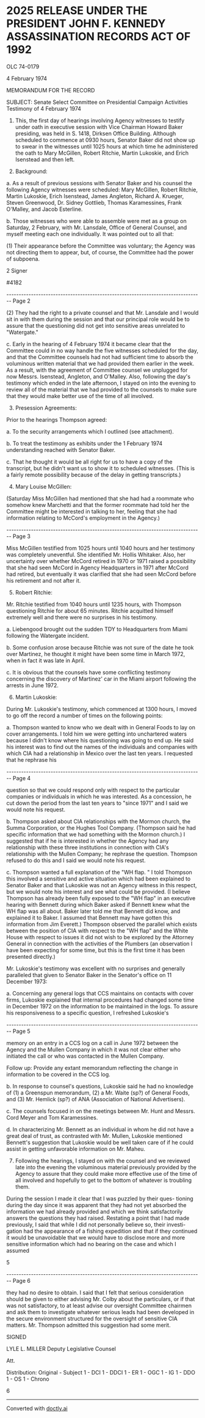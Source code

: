 # 2025 RELEASE UNDER THE PRESIDENT JOHN F. KENNEDY ASSASSINATION RECORDS ACT OF 1992

OLC 74-0179

4 February 1974

MEMORANDUM FOR THE RECORD

SUBJECT: Senate Select Committee on Presidential Campaign Activities
Testimony of 4 February 1974

1. This, the first day of hearings involving Agency witnesses to testify under oath in executive session with Vice Chairman Howard Baker presiding, was held in S. 1418, Dirksen Office Building. Although scheduled to commence at 0930 hours, Senator Baker did not show up to swear in the witnesses until 1025 hours at which time he administered the oath to Mary McGillen, Robert Ritchie, Martin Lukoskie, and Erich Isenstead and then left.

2. Background:

a. As a result of previous sessions with Senator Baker and his counsel the following Agency witnesses were scheduled: Mary McGillen, Robert Ritchie, Martin Lukoskie, Erich Isenstead, James Angleton, Richard A. Krueger, Steven Greenwood, Dr. Sidney Gottlieb, Thomas Karamessines, Frank O'Malley, and Jacob Esterline.

b. Those witnesses who were able to assemble were met as a group on Saturday, 2 February, with Mr. Lansdale, Office of General Counsel, and myself meeting each one individually. It was pointed out to all that:

(1) Their appearance before the Committee was voluntary; the Agency was not directing them to appear, but, of course, the Committee had the power of subpoena.

2 Signer

#4182


-------------------------------------------------------------------------------- Page 2

(2) They had the right to a private counsel and that Mr. Lansdale and I would sit in with them during the session and that our principal role would be to assure that the questioning did not get into sensitive areas unrelated to "Watergate."

c. Early in the hearing of 4 February 1974 it became clear that the Committee could in no way handle the five witnesses scheduled for the day, and that the Committee counsels had not had sufficient time to absorb the voluminous written material that we had provided them earlier in the week. As a result, with the agreement of Committee counsel we unplugged for now Messrs. Isenstead, Angleton, and O'Malley. Also, following the day's testimony which ended in the late afternoon, I stayed on into the evening to review all of the material that we had provided to the counsels to make sure that they would make better use of the time of all involved.

3. Presession Agreements:

Prior to the hearings Thompson agreed:

a. To the security arrangements which I outlined (see attachment).

b. To treat the testimony as exhibits under the 1 February 1974 understanding reached with Senator Baker.

c. That he thought it would be all right for us to have a copy of the transcript, but he didn't want us to show it to scheduled witnesses. (This is a fairly remote possibility because of the delay in getting transcripts.)

4. Mary Louise McGillen:

(Saturday Miss McGillen had mentioned that she had had a roommate who somehow knew Marchetti and that the former roommate had told her the Committee might be interested in talking to her, feeling that she had information relating to McCord's employment in the Agency.)


-------------------------------------------------------------------------------- Page 3

Miss McGillen testified from 1025 hours until 1040 hours and her testimony was completely uneventful. She identified Mr. Hollis Whitaker. Also, her uncertainty over whether McCord retired in 1970 or 1971 raised a possibility that she had seen McCord in Agency Headquarters in 1971 after McCord had retired, but eventually it was clarified that she had seen McCord before his retirement and not after it.

5. Robert Ritchie:

Mr. Ritchie testified from 1040 hours until 1235 hours, with Thompson questioning Ritchie for about 65 minutes. Ritchie acquitted himself extremely well and there were no surprises in his testimony.

a. Liebengood brought out the sudden TDY to Headquarters from Miami following the Watergate incident.

b. Some confusion arose because Ritchie was not sure of the date he took over Martinez, he thought it might have been some time in March 1972, when in fact it was late in April.

c. It is obvious that the counsels have some conflicting testimony concerning the discovery of Martinez' car in the Miami airport following the arrests in June 1972.

6. Martin Lukoskie:

During Mr. Lukoskie's testimony, which commenced at 1300 hours, I moved to go off the record a number of times on the following points:

a. Thompson wanted to know who we dealt with in General Foods to lay on cover arrangements. I told him we were getting into unchartered waters because I didn't know where his questioning was going to end up. He said his interest was to find out the names of the individuals and companies with which CIA had a relationship in Mexico over the last ten years. I requested that he rephrase his


-------------------------------------------------------------------------------- Page 4

question so that we could respond only with respect to the particular companies or individuals in which he was interested. As a concession, he cut down the period from the last ten years to "since 1971" and I said we would note his request.

b. Thompson asked about CIA relationships with the Mormon church, the Summa Corporation, or the Hughes Tool Company. (Thompson said he had specific information that we had something with the Mormon church.) I suggested that if he is interested in whether the Agency had any relationship with these three institutions in connection with CIA's relationship with the Mullen Company; he rephrase the question. Thompson refused to do this and I said we would note his request.

c. Thompson wanted a full explanation of the "WH flap. " I told Thompson this involved a sensitive and active situation which had been explained to Senator Baker and that Lukoskie was not an Agency witness in this respect, but we would note his interest and see what could be provided. (I believe Thompson has already been fully exposed to the "WH flap" in an executive hearing with Bennett during which Baker asked if Bennett knew what the WH flap was all about. Baker later told me that Bennett did know, and explained it to Baker. I assumed that Bennett may have gotten this information from Jim Everett.) Thompson observed the parallel which exists between the position of CIA with respect to the "WH flap" and the White House with respect to issues it did not wish to be explored by the Attorney General in connection with the activities of the Plumbers (an observation I have been expecting for some time, but this is the first time it has been presented directly.)

Mr. Lukoskie's testimony was excellent with no surprises and generally paralleled that given to Senator Baker in the Senator's office on 11 December 1973:

a. Concerning any general logs that CCS maintains on contacts with cover firms, Lukoskie explained that internal procedures had changed some time in December 1972 on the information to be maintained in the logs. To assure his responsiveness to a specific question, I refreshed Lukoskie's


-------------------------------------------------------------------------------- Page 5

memory on an entry in a CCS log on a call in June 1972
between the Agency and the Mullen Company in which it was
not clear either who initiated the call or who was contacted
in the Mullen Company.

Follow up: Provide any extant memorandum reflecting
the change in information to be covered in the CCS log.

b. In response to counsel's questions, Lukoskie said he
had no knowledge of (1) a Greenspun memorandum, (2) a
Mr. Waite (sp?) of General Foods, and (3) Mr. Hemlick (sp?)
of ANA (Association of National Advertisers).

c. The counsels focused in on the meetings between
Mr. Hunt and Messrs. Cord Meyer and Tom Karamessines.

d. In characterizing Mr. Bennett as an individual in
whom he did not have a great deal of trust, as contrasted
with Mr. Mullen, Lukoskie mentioned Bennett's suggestion
that Lukoskie would be well taken care of if he could assist
in getting unfavorable information on Mr. Maheu.

7. Following the hearings, I stayed on with the counsel and we
   reviewed late into the evening the voluminous material previously provided
   by the Agency to assure that they could make more effective use of the time
   of all involved and hopefully to get to the bottom of whatever is troubling
   them.

During the session I made it clear that I was puzzled by their ques-
tioning during the day since it was apparent that they had not yet absorbed
the information we had already provided and which we think satisfactorily
answers the questions they had raised. Restating a point that I had made
previously, I said that while I did not personally believe so, their investi-
gation had the appearance of a fishing expedition and that if they continued
it would be unavoidable that we would have to disclose more and more
sensitive information which had no bearing on the case and which I assumed

5


-------------------------------------------------------------------------------- Page 6

they had no desire to obtain. I said that I felt that serious consideration
should be given to either advising Mr. Colby about the particulars, or if
that was not satisfactory, to at least advise our oversight Committee
chairmen and ask them to investigate whatever serious leads had been
developed in the secure environment structured for the oversight of
sensitive CIA matters. Mr. Thompson admitted this suggestion had some
merit.

SIGNED

LYLE L. MILLER
Deputy Legislative Counsel

Att.

Distribution:
Original - Subject
1 - DCI
1 - DDCI
1 - ER
1 - OGC
1 - IG
1 - DDO
1 - OS
1 - Chrono

6


---
Converted with [doctly.ai](https://doctly.ai)